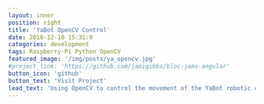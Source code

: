 ```yaml
---
layout: inner
position: right
title: 'YaBot OpenCV Control'
date: 2018-12-10 15:31:0
categories: development
tags: Raspberry-Pi Python OpenCV
featured_image: '/img/posts/ya_opencv.jpg'
#project_link: 'https://github.com/jamigibbs/bloc-jams-angular'
button_icon: 'github'
button_text: 'Visit Project'
lead_text: 'Using OpenCV to control the movement of the YaBot robotic car'
---
```

